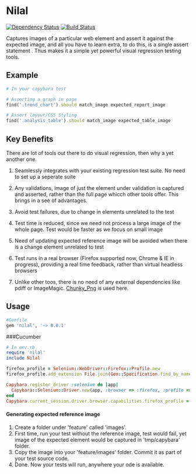 
# Nilal

[![Dependency Status](https://gemnasium.com/paramadeep/pageify.svg)](https://gemnasium.com/paramadeep/pageify) [![Build Status](https://travis-ci.org/paramadeep/nilal_rb.svg?branch=master)](https://travis-ci.org/paramadeep/nilal_rb)

Captures images  of a particular web element and assert it against the expected image, and all you have to learn extra, to do this, is a single assert statement . Thus makes it a simple yet powerful visual regression testing tools.

## Example
```ruby
# In your capybara test

# Asserting a graph in page
find('.trend_chart').should match_image expected_report_image

# Assert layout/CSS Styling
find('.analysis_table').should match_image expected_table_image
```



## Key Benefits
There are lot of tools out there to do visual regression, then why a yet another one.

1. Seamlessly integrates with your existing regression test suite. No need to set up a seperate suite
2. Any validations, image of just the element under validation is captured and asserted, rather than the full page whicch other tools offer. This brings in a see of advantages.
  1. Avoid test failures, due to change in elements unrelated to the test
  2. Test time is reduced, since we need not process a large image of the whole page. Test would be faster as we focus on small image
  3. Need of updating expected reference image will be avoided when there is a change element unrelated to test
  4. Test runs in a real browser (Firefox supported now, Chrome & IE in progress), providing a real time feedback, rather than virtual headless browsers

3. Unlike other toos, there is no need of any external dependencies like pdiff or ImageMagic. [Chunky_Png](https://github.com/wvanbergen/chunky_png) is used here.


## Usage
```ruby
#Gemfile
gem 'nilal', '~> 0.0.1'
```
###Cucumber

```ruby
# In env.rb
require 'nilal'
include Nilal

firefox_profile = Selenium::WebDriver::Firefox::Profile.new
firefox_profile.add_extension File.join(Gem::Specification.find_by_name("nilal").gem_dir,"/lib/nilal/nilal.xpi")

Capybara.register_driver :selenium do |app|
  Capybara::Selenium::Driver.new(app, :browser => :firefox, :profile => firefox_profile)
end
Capybara.current_session.driver.browser.capabilities.firefox_profile = firefox_profile
```
#### Generating expected reference image
1. Create a folder under 'feature' called 'images'.
2. First time, run your test without the reference image, test would fail, yet image of the expected element would be captured in 'tmp/capybara' folder.
3. Copy the image into your 'feature/images' folder. Commit it as part of your test source code.
4. Done. Now your tests will run, anywhere your ode is available. 
